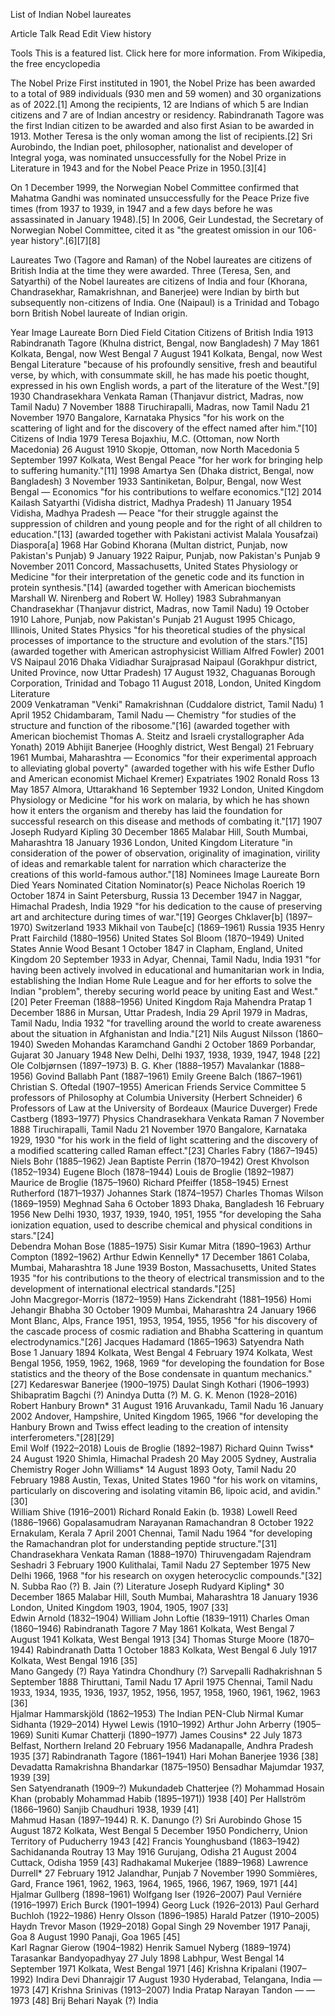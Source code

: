 List of Indian Nobel laureates

Article
Talk
Read
Edit
View history

Tools
This is a featured list. Click here for more information.
From Wikipedia, the free encyclopedia

The Nobel Prize
First instituted in 1901, the Nobel Prize has been awarded to a total of 989 individuals (930 men and 59 women) and 30 organizations as of 2022.[1] Among the recipients, 12 are Indians of which 5 are Indian citizens and 7 are of Indian ancestry or residency. Rabindranath Tagore was the first Indian citizen to be awarded and also first Asian to be awarded in 1913. Mother Teresa is the only woman among the list of recipients.[2] Sri Aurobindo, the Indian poet, philosopher, nationalist and developer of Integral yoga, was nominated unsuccessfully for the Nobel Prize in Literature in 1943 and for the Nobel Peace Prize in 1950.[3][4]

On 1 December 1999, the Norwegian Nobel Committee confirmed that Mahatma Gandhi was nominated unsuccessfully for the Peace Prize five times (from 1937 to 1939, in 1947 and a few days before he was assassinated in January 1948).[5] In 2006, Geir Lundestad, the Secretary of Norwegian Nobel Committee, cited it as "the greatest omission in our 106-year history".[6][7][8]

Laureates
Two (Tagore and Raman) of the Nobel laureates are citizens of British India at the time they were awarded. Three (Teresa, Sen, and Satyarthi) of the Nobel laureates are citizens of India and four (Khorana, Chandrasekhar, Ramakrishnan, and Banerjee) were Indian by birth but subsequently non-citizens of India. One (Naipaul) is a Trinidad and Tobago born British Nobel laureate of Indian origin.

Year	Image	Laureate	Born	Died	Field	Citation
Citizens of British India
1913		Rabindranath Tagore (Khulna district, Bengal, now Bangladesh)	7 May 1861
Kolkata, Bengal, now West Bengal	7 August 1941
Kolkata, Bengal, now West Bengal	Literature	"because of his profoundly sensitive, fresh and beautiful verse, by which, with consummate skill, he has made his poetic thought, expressed in his own English words, a part of the literature of the West."[9]
1930		Chandrasekhara Venkata Raman (Thanjavur district, Madras, now Tamil Nadu)	7 November 1888
Tiruchirapalli, Madras, now Tamil Nadu	21 November 1970
Bangalore, Karnataka	Physics	"for his work on the scattering of light and for the discovery of the effect named after him."[10]
Citizens of India
1979		Teresa Bojaxhiu, M.C. (Ottoman, now North Macedonia)	26 August 1910
Skopje, Ottoman, now North Macedonia	5 September 1997
Kolkata, West Bengal	Peace	"for her work for bringing help to suffering humanity."[11]
1998		Amartya Sen (Dhaka district, Bengal, now Bangladesh)	3 November 1933
Santiniketan, Bolpur, Bengal, now West Bengal	—	Economics	"for his contributions to welfare economics."[12]
2014		Kailash Satyarthi (Vidisha district, Madhya Pradesh)	11 January 1954
Vidisha, Madhya Pradesh	—	Peace	"for their struggle against the suppression of children and young people and for the right of all children to education."[13]
(awarded together with Pakistani activist Malala Yousafzai)
Diaspora[a]
1968		Har Gobind Khorana (Multan district, Punjab, now Pakistan's Punjab)	9 January 1922
Raipur, Punjab, now Pakistan's Punjab	9 November 2011
Concord, Massachusetts, United States	Physiology or Medicine	"for their interpretation of the genetic code and its function in protein synthesis."[14]
(awarded together with American biochemists Marshall W. Nirenberg and Robert W. Holley)
1983		Subrahmanyan Chandrasekhar (Thanjavur district, Madras, now Tamil Nadu)	19 October 1910
Lahore, Punjab, now Pakistan's Punjab	21 August 1995
Chicago, Illinois, United States	Physics	"for his theoretical studies of the physical processes of importance to the structure and evolution of the stars."[15]
(awarded together with American astrophysicist William Alfred Fowler)
2001	VS Naipaul 2016 Dhaka	Vidiadhar Surajprasad Naipaul (Gorakhpur district, United Province, now Uttar Pradesh)	17 August 1932, Chaguanas Borough Corporation, Trinidad and Tobago	11 August 2018, London, United Kingdom	Literature	
2009		Venkatraman "Venki" Ramakrishnan (Cuddalore district, Tamil Nadu)	1 April 1952
Chidambaram, Tamil Nadu	—	Chemistry	"for studies of the structure and function of the ribosome."[16]
(awarded together with American biochemist Thomas A. Steitz and Israeli crystallographer Ada Yonath)
2019		Abhijit Banerjee (Hooghly district, West Bengal)	21 February 1961
Mumbai, Maharashtra	—	Economics	"for their experimental approach to alleviating global poverty"
(awarded together with his wife Esther Duflo and American economist Michael Kremer)
Expatriates
1902		Ronald Ross	13 May 1857
Almora, Uttarakhand	16 September 1932
London, United Kingdom	Physiology or Medicine	"for his work on malaria, by which he has shown how it enters the organism and thereby has laid the foundation for successful research on this disease and methods of combating it."[17]
1907		Joseph Rudyard Kipling	30 December 1865
Malabar Hill, South Mumbai, Maharashtra	18 January 1936
London, United Kingdom	Literature	"in consideration of the power of observation, originality of imagination, virility of ideas and remarkable talent for narration which characterize the creations of this world-famous author."[18]
Nominees
Image	Laureate	Born	Died	Years Nominated	Citation	Nominator(s)
Peace
	Nicholas Roerich	19 October 1874 in Saint Petersburg, Russia	13 December 1947 in Naggar, Himachal Pradesh, India	1929	"for his dedication to the cause of preserving art and architecture during times of war."[19]	Georges Chklaver[b]
(1897–1970)
  Switzerland
1933	Mikhail von Taube[c]
(1869–1961)
 Russia
1935	Henry Pratt Fairchild
(1880–1956)
 United States
Sol Bloom
(1870–1949)
 United States
	Annie Wood Besant	1 October 1847 in Clapham, England, United Kingdom	20 September 1933 in Adyar, Chennai, Tamil Nadu, India	1931	"for having been actively involved in educational and humanitarian work in India, establishing the Indian Home Rule League and for her efforts to solve the Indian "problem", thereby securing world peace by uniting East and West."[20]	Peter Freeman
(1888–1956)
 United Kingdom
	Raja Mahendra Pratap	1 December 1886 in Mursan, Uttar Pradesh, India	29 April 1979 in Madras, Tamil Nadu, India	1932	"for travelling around the world to create awareness about the situation in Afghanistan and India."[21]	Nils August Nilsson
(1860–1940)
 Sweden
	Mohandas Karamchand Gandhi	2 October 1869
Porbandar, Gujarat	30 January 1948
New Delhi, Delhi	1937, 1938, 1939, 1947, 1948	[22]	
Ole Colbjørnsen (1897–1973)
B. G. Kher (1888–1957)
Mavalankar (1888–1956)
Govind Ballabh Pant (1887–1961)
Emily Greene Balch (1867–1961)
Christian S. Oftedal (1907–1955)
American Friends Service Committee
5 professors of Philosophy at Columbia University (Herbert Schneider)
6 Professors of Law at the University of Bordeaux (Maurice Duverger)
Frede Castberg (1893–1977)
Physics
	Chandrasekhara Venkata Raman	7 November 1888
Tiruchirapalli, Tamil Nadu	21 November 1970
Bangalore, Karnataka	1929, 1930	"for his work in the field of light scattering and the discovery of a modified scattering called Raman effect."[23]	
Charles Fabry (1867–1945)
Niels Bohr (1885–1962)
Jean Baptiste Perrin (1870–1942)
Orest Khvolson (1852–1934)
Eugene Bloch (1878–1944)
Louis de Broglie (1892–1987)
Maurice de Broglie (1875–1960)
Richard Pfeiffer (1858–1945)
Ernest Rutherford (1871–1937)
Johannes Stark (1874–1957)
Charles Thomas Wilson (1869–1959)
	Meghnad Saha	6 October 1893
Dhaka, Bangladesh	16 February 1956
New Delhi	1930, 1937, 1939, 1940, 1951, 1955	"for developing the Saha ionization equation, used to describe chemical and physical conditions in stars."[24]	
Debendra Mohan Bose (1885–1975)
Sisir Kumar Mitra (1890–1963)
Arthur Compton (1892–1962)
	Arthur Edwin Kennelly*	17 December 1861
Colaba, Mumbai, Maharashtra	18 June 1939
Boston, Massachusetts, United States	1935	"for his contributions to the theory of electrical transmission and to the development of international electrical standards."[25]	
John Macgregor-Morris (1872–1959)
Hans Zickendraht (1881–1956)
	Homi Jehangir Bhabha	30 October 1909
Mumbai, Maharashtra	24 January 1966
Mont Blanc, Alps, France	1951, 1953, 1954, 1955, 1956	"for his discovery of the cascade process of cosmic radiation and Bhabha Scattering in quantum electrodynamics."[26]	Jacques Hadamard (1865–1963)
	Satyendra Nath Bose	1 January 1894
Kolkata, West Bengal	4 February 1974
Kolkata, West Bengal	1956, 1959, 1962, 1968, 1969	"for developing the foundation for Bose statistics and the theory of the Bose condensate in quantum mechanics."[27]	
Kedareswar Banerjee (1900–1975)
Daulat Singh Kothari (1906–1993)
Shibapratim Bagchi (?)
Anindya Dutta (?)
M. G. K. Menon (1928–2016)
	Robert Hanbury Brown*	31 August 1916
Aruvankadu, Tamil Nadu	16 January 2002
Andover, Hampshire, United Kingdom	1965, 1966	"for developing the Hanbury Brown and Twiss effect leading to the creation of intensity interferometers."[28][29]	
Emil Wolf (1922–2018)
Louis de Broglie (1892–1987)
	Richard Quinn Twiss*	24 August 1920
Shimla, Himachal Pradesh	20 May 2005
Sydney, Australia
Chemistry
	Roger John Williams*	14 August 1893
Ooty, Tamil Nadu	20 February 1988
Austin, Texas, United States	1960	"for his work on vitamins, particularly on discovering and isolating vitamin B6, lipoic acid, and avidin."[30]	
William Shive (1916–2001)
Richard Ronald Eakin (b. 1938)
Lowell Reed (1886–1966)
	Gopalasamudram Narayanan Ramachandran	8 October 1922
Ernakulam, Kerala	7 April 2001
Chennai, Tamil Nadu	1964	"for developing the Ramachandran plot for understanding peptide structure."[31]	Chandrasekhara Venkata Raman (1888–1970)
	Thiruvengadam Rajendram Seshadri	3 February 1900
Kulithalai, Tamil Nadu	27 September 1975
New Delhi	1966, 1968	"for his research on oxygen heterocyclic compounds."[32]	
N. Subba Rao (?)
B. Jain (?)
Literature
	Joseph Rudyard Kipling*	30 December 1865
Malabar Hill, South Mumbai, Maharashtra	18 January 1936
London, United Kingdom	1903, 1904, 1905,
1907	[33]	
Edwin Arnold (1832–1904)
William John Loftie (1839–1911)
Charles Oman (1860–1946)
	Rabindranath Tagore	7 May 1861
Kolkata, West Bengal	7 August 1941
Kolkata, West Bengal	1913	[34]	Thomas Sturge Moore (1870–1944)
	Rabindranath Datta	1 October 1883
Kolkata, West Bengal	6 July 1917
Kolkata, West Bengal	1916	[35]	
Mano Gangedy (?)
Raya Yatindra Chondhury (?)
	Sarvepalli Radhakrishnan	5 September 1888
Thiruttani, Tamil Nadu	17 April 1975
Chennai, Tamil Nadu	1933, 1934, 1935,
1936, 1937, 1952,
1956, 1957, 1958,
1960, 1961, 1962,
1963	[36]	
Hjalmar Hammarskjöld (1862–1953)
The Indian PEN-Club
Nirmal Kumar Sidhanta (1929–2014)
Hywel Lewis (1910–1992)
Arthur John Arberry (1905–1969)
Suniti Kumar Chatterji (1890–1977)
	James Cousins*	22 July 1873
Belfast, Northern Ireland	20 February 1956
Madanapalle, Andhra Pradesh	1935	[37]	Rabindranath Tagore (1861–1941)
	Hari Mohan Banerjee			1936	[38]	Devadatta Ramakrishna Bhandarkar (1875–1950)
	Bensadhar Majumdar			1937, 1939	[39]	
Sen Satyendranath (1909–?)
Mukundadeb Chatterjee (?)
	Mohammad Hosain Khan
(probably Mohammad Habib (1895–1971))			1938	[40]	Per Hallström (1866–1960)
	Sanjib Chaudhuri			1938, 1939	[41]	
Mahmud Hasan (1897–1944)
R. K. Danungo (?)
	Sri Aurobindo Ghose	15 August 1872
Kolkata, West Bengal	5 December 1950
Pondicherry, Union Territory of Puducherry	1943	[42]	Francis Younghusband (1863–1942)
	Sachidananda Routray	13 May 1916
Gurujang, Odisha	21 August 2004
Cuttack, Odisha	1959	[43]	Radhakamal Mukerjee (1889–1968)
	Lawrence Durrell*	27 February 1912
Jalandhar, Punjab	7 November 1990
Sommières, Gard, France	1961, 1962, 1963,
1964, 1965, 1966,
1967, 1969, 1971	[44]	
Hjalmar Gullberg (1898–1961)
Wolfgang Iser (1926–2007)
Paul Verniére (1916–1997)
Erich Burck (1901–1994)
Georg Luck (1926–2013)
Paul Gerhard Buchloh (1922–1986)
Henry Olsson (1896–1985)
Harald Patzer (1910–2005)
Haydn Trevor Mason (1929–2018)
	Gopal Singh	29 November 1917
Panaji, Goa	8 August 1990
Panaji, Goa	1965	[45]	
Karl Ragnar Gierow (1904–1982)
Henrik Samuel Nyberg (1889–1974)
	Tarasankar Bandyopadhyay	27 July 1898
Labhpur, West Bengal	14 September 1971
Kolkata, West Bengal	1971	[46]	Krishna Kripalani (1907–1992)
	Indira Devi Dhanrajgir	17 August 1930
Hyderabad, Telangana, India	—	1973	[47]	Krishna Srinivas
(1913–2007)
 India
	Pratap Narayan Tandon	—	—	1973	[48]	Brij Behari Nayak (?)
 India